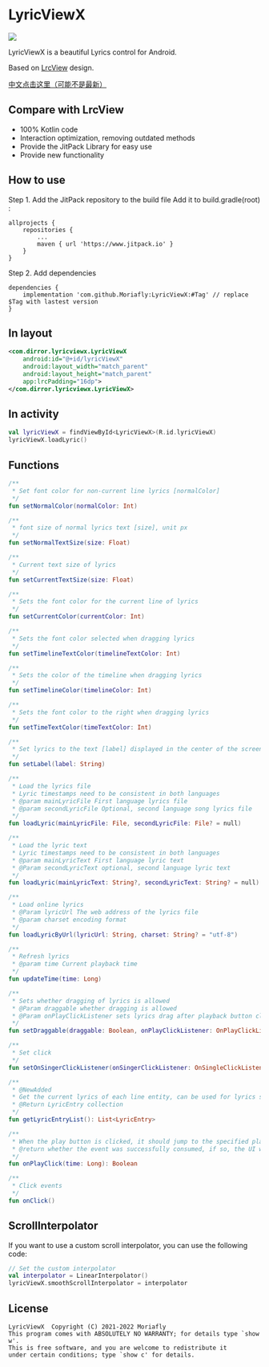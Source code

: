 # LyricViewX

[![](https://www.jitpack.io/v/Moriafly/LyricViewX.svg)](https://www.jitpack.io/#Moriafly/LyricViewX)

LyricViewX is a beautiful Lyrics control for Android.

Based on [LrcView](https://github.com/zion223/NeteaseCloudMusic-MVVM/blob/master/lib_common_ui/src/main/java/com/netease/lib_common_ui/lrc/LrcView.java) design.

[中文点击这里（可能不是最新）](/README-zh-CN.md)

## Compare with LrcView

- 100% Kotlin code
- Interaction optimization, removing outdated methods
- Provide the JitPack Library for easy use
- Provide new functionality

## How to use 

Step 1. Add the JitPack repository to the build file
Add it to build.gradle(root) :

```
allprojects {
    repositories {
        ...
        maven { url 'https://www.jitpack.io' }
    }
}
```

Step 2. Add dependencies

```
dependencies {
    implementation 'com.github.Moriafly:LyricViewX:#Tag' // replace $Tag with lastest version
}
```

## In layout
```xml
<com.dirror.lyricviewx.LyricViewX
    android:id="@+id/lyricViewX"
    android:layout_width="match_parent"
    android:layout_height="match_parent"
    app:lrcPadding="16dp">
</com.dirror.lyricviewx.LyricViewX>
```

## In activity
```kt
val lyricViewX = findViewById<LyricViewX>(R.id.lyricViewX)
lyricViewX.loadLyric()
```

## Functions
```kotlin
/**
 * Set font color for non-current line lyrics [normalColor]
 */
fun setNormalColor(normalColor: Int)

/**
 * font size of normal lyrics text [size], unit px
 */
fun setNormalTextSize(size: Float)

/**
 * Current text size of lyrics
 */
fun setCurrentTextSize(size: Float)

/**
 * Sets the font color for the current line of lyrics
 */
fun setCurrentColor(currentColor: Int)

/**
 * Sets the font color selected when dragging lyrics
 */
fun setTimelineTextColor(timelineTextColor: Int)

/**
 * Sets the color of the timeline when dragging lyrics
 */
fun setTimelineColor(timelineColor: Int)

/**
 * Sets the font color to the right when dragging lyrics
 */
fun setTimeTextColor(timeTextColor: Int)

/**
 * Set lyrics to the text [label] displayed in the center of the screen when empty, such as "No lyrics yet".
 */
fun setLabel(label: String)

/**
 * Load the lyrics file
 * Lyric timestamps need to be consistent in both languages
 * @param mainLyricFile First language lyrics file
 * @param secondLyricFile Optional, second language song lyrics file
 */
fun loadLyric(mainLyricFile: File, secondLyricFile: File? = null)

/**
 * Load the lyric text
 * Lyric timestamps need to be consistent in both languages
 * @param mainLyricText First language lyric text
 * @Param secondLyricText optional, second language lyric text
 */
fun loadLyric(mainLyricText: String?, secondLyricText: String? = null)

/**
 * Load online lyrics
 * @Param lyricUrl The web address of the lyrics file
 * @param charset encoding format
 */
fun loadLyricByUrl(lyricUrl: String, charset: String? = "utf-8")

/**
 * Refresh lyrics
 * @param time Current playback time
 */
fun updateTime(time: Long)

/**
 * Sets whether dragging of lyrics is allowed
 * @Param draggable whether dragging is allowed
 * @Param onPlayClickListener sets lyrics drag after playback button click listener, if drag is allowed, it cannot be null
 */
fun setDraggable(draggable: Boolean, onPlayClickListener: OnPlayClickListener?)

/**
 * Set click
 */
fun setOnSingerClickListener(onSingerClickListener: OnSingleClickListener?)

/**
 * @NewAdded
 * Get the current lyrics of each line entity, can be used for lyrics sharing
 * @Return LyricEntry collection
 */
fun getLyricEntryList(): List<LyricEntry>

/**
 * When the play button is clicked, it should jump to the specified play position
 * @return whether the event was successfully consumed, if so, the UI will be updated
 */
fun onPlayClick(time: Long): Boolean

/**
 * Click events
 */
fun onClick()

```

## ScrollInterpolator

If you want to use a custom scroll interpolator, you can use the following code:

```kotlin
// Set the custom interpolator
val interpolator = LinearInterpolator()
lyricViewX.smoothScrollInterpolator = interpolator
```

## License

    LyricViewX  Copyright (C) 2021-2022 Moriafly
    This program comes with ABSOLUTELY NO WARRANTY; for details type `show w'.
    This is free software, and you are welcome to redistribute it
    under certain conditions; type `show c' for details.